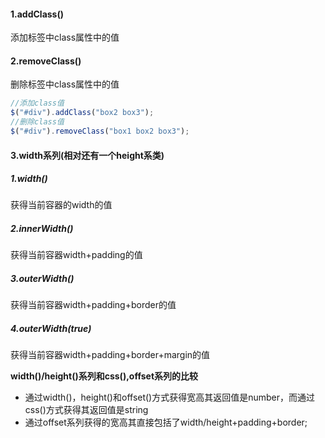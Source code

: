 #### 1.addClass()
添加标签中class属性中的值
#### 2.removeClass()
删除标签中class属性中的值
```javascript
//添加class值
$("#div").addClass("box2 box3");
//删除class值
$("#div").removeClass("box1 box2 box3");
```
#### 3.width系列(相对还有一个height系类)
##### 1.width()
获得当前容器的width的值
##### 2.innerWidth()
获得当前容器width+padding的值
##### 3.outerWidth()
获得当前容器width+padding+border的值
##### 4.outerWidth(true)
获得当前容器width+padding+border+margin的值

**width()/height()系列和css(),offset系列的比较**

 - 通过width()，height()和offset()方式获得宽高其返回值是number，而通过css()方式获得其返回值是string
 - 通过offset系列获得的宽高其直接包括了width/height+padding+border;